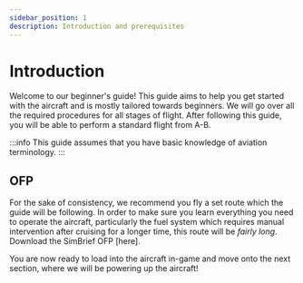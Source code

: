 ```yaml
---
sidebar_position: 1
description: Introduction and prerequisites
---
```


# Introduction

Welcome to our beginner's guide! This guide aims to help you get started with the aircraft and is mostly tailored towards beginners. We will go over all the required procedures for all stages of flight. After following this guide, you will be able to perform a standard flight from A-B.

:::info
This guide assumes that you have basic knowledge of aviation terminology.
:::

## OFP

For the sake of consistency, we recommend you fly a set route which the guide will be following. In order to make sure you learn everything you need to operate the aircraft, particularly the fuel system which requires manual intervention after cruising for a longer time, this route will be *fairly long*. Download the SimBrief OFP [here].

You are now ready to load into the aircraft in-game and move onto the next section, where we will be powering up the aircraft!